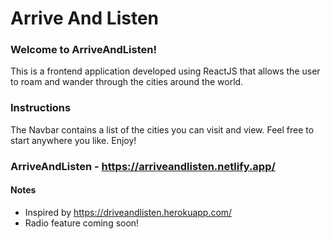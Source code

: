 # Arrive And Listen  

### Welcome to ArriveAndListen!  

This is a frontend application developed using ReactJS that allows the user to roam and wander through the cities around the world.  

### Instructions  

The Navbar contains a list of the cities you can visit and view. Feel free to start anywhere you like. Enjoy!   

### ArriveAndListen - https://arriveandlisten.netlify.app/ 

#### Notes
- Inspired by https://driveandlisten.herokuapp.com/  
- Radio feature coming soon!